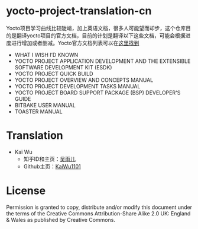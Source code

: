 # yocto-project-translation-cn
Yocto项目学习曲线比较陡峭，加上英语文档，很多人可能望而却步，这个仓库目的是翻译yocto项目的官方文档，目前的计划是翻译以下这些文档，可能会根据进度进行增加或者删减。Yocto官方文档列表可以在[这里找到](https://www.yoctoproject.org/docs/)      
- WHAT I WISH I’D KNOWN
- YOCTO PROJECT APPLICATION DEVELOPMENT AND THE EXTENSIBLE SOFTWARE DEVELOPMENT KIT (ESDK)    
- YOCTO PROJECT QUICK BUILD    
- YOCTO PROJECT OVERVIEW AND CONCEPTS MANUAL     
- YOCTO PROJECT DEVELOPMENT TASKS MANUAL    
- YOCTO PROJECT BOARD SUPPORT PACKAGE (BSP) DEVELOPER'S GUIDE    
- BITBAKE USER MANUAL    
- TOASTER MANUAL    

# Translation
- Kai Wu
    - 知乎ID和主页：[吴雨儿](https://www.zhihu.com/people/wu-yu-er-87)     
    - Github主页：[KaiWu1101](https://github.com/KaiWu1101)

# License    
Permission is granted to copy, distribute and/or modify this document under the terms of the Creative Commons Attribution-Share Alike 2.0 UK: England & Wales as published by Creative Commons.
